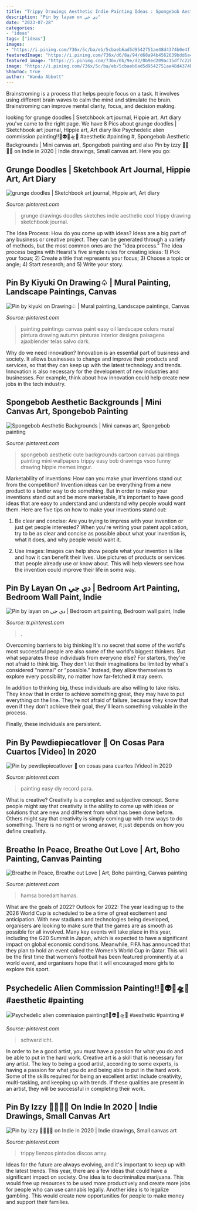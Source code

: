 ```yaml
---
title: "Trippy Drawings Aesthetic Indie Painting Ideas : Spongebob Aesthetic Backgrounds"
description: "Pin by layan on دي جي"
date: "2023-07-28"
categories:
- "ideas"
tags: ["ideas"]
images:
- "https://i.pinimg.com/736x/5c/ba/eb/5cbaeb6ad5d9542751ae48d4374b0e4f.jpg"
featuredImage: "https://i.pinimg.com/736x/d6/8a/94/d68a94b4562639bdd6a468390bf0a7af--breathe-in-canvas-paintings.jpg"
featured_image: "https://i.pinimg.com/736x/0b/9e/d2/0b9ed209ac15df7c22b405611189377c.jpg"
image: "https://i.pinimg.com/736x/5c/ba/eb/5cbaeb6ad5d9542751ae48d4374b0e4f.jpg"
ShowToc: true
author: "Wanda Abbott"
---
```



Brainstroming is a process that helps people focus on a task. It involves using different brain waves to calm the mind and stimulate the brain. Brainstroming can improve mental clarity, focus, and decision making.

	

		
looking for grunge doodles | Sketchbook art journal, Hippie art, Art diary you've came to the right page. We have 8 Pics about grunge doodles | Sketchbook art journal, Hippie art, Art diary like Psychedelic alien commission painting!!🌈👽🎨🛸🖤 #aesthetic #painting #, Spongebob Aesthetic Backgrounds | Mini canvas art, Spongebob painting and also Pin by izzy 🦕🍄📸🧿 on Indie in 2020 | Indie drawings, Small canvas art. Here you go:
		
    
## Grunge Doodles | Sketchbook Art Journal, Hippie Art, Art Diary

<img loading=lazy src="https://i.pinimg.com/736x/b4/e2/41/b4e24139c9eda8b14bf0678588b8f112.jpg" onerror="this.onerror=null;this.src='https://tse1.mm.bing.net/th?id=OIP.vUtYQET_sh66FnfBFpb1UQHaKb&amp;pid=15.1';" alt="grunge doodles | Sketchbook art journal, Hippie art, Art diary">

_Source: pinterest.com_

>grunge drawings doodles sketches indie aesthetic cool trippy drawing sketchbook journal. 

	

The Idea Process: How do you come up with ideas?
Ideas are a big part of any business or creative project. They can be generated through a variety of methods, but the most common ones are the "idea process." The idea process begins with Hearst's five simple rules for creating ideas: 1) Pick your focus; 2) Create a title that represents your focus; 3) Choose a topic or angle; 4) Start research; and 5) Write your story.

    
## Pin By Kiyuki On Drawing♤ | Mural Painting, Landscape Paintings, Canvas

<img loading=lazy src="https://i.pinimg.com/736x/0b/9e/d2/0b9ed209ac15df7c22b405611189377c.jpg" onerror="this.onerror=null;this.src='https://tse2.mm.bing.net/th?id=OIP.eLOLAGD77YBqnoXNfcm-DwHaJ4&amp;pid=15.1';" alt="Pin by kiyuki on Drawing♤ | Mural painting, Landscape paintings, Canvas">

_Source: pinterest.com_

>painting paintings canvas paint easy oil landscape colors mural pintura drawing autumn pinturas interior designs paisagens ajaxblender telas salvo dark. 

	

Why do we need innovation?
Innovation is an essential part of business and society. It allows businesses to change and improve their products and services, so that they can keep up with the latest technology and trends. Innovation is also necessary for the development of new industries and businesses. For example, think about how innovation could help create new jobs in the tech industry.

    
## Spongebob Aesthetic Backgrounds | Mini Canvas Art, Spongebob Painting

<img loading=lazy src="https://i.pinimg.com/originals/86/90/e4/8690e4a0e8055bfa28aae146328a0d30.jpg" onerror="this.onerror=null;this.src='https://tse4.mm.bing.net/th?id=OIP.U606GefPJIqsfg0nw_VLWwHaMW&amp;pid=15.1';" alt="Spongebob Aesthetic Backgrounds | Mini canvas art, Spongebob painting">

_Source: pinterest.com_

>spongebob aesthetic cute backgrounds cartoon canvas paintings painting mini wallpapers trippy easy bob drawings vsco funny drawing hippie memes imgur. 

	

Marketability of inventions: How can you make your inventions stand out from the competition?
Invention ideas can be everything from a new product to a better way to do something. But in order to make your inventions stand out and be more marketable, it's important to have good ideas that are easy to understand and understand why people would want them. Here are five tips on how to make your inventions stand out:
1. Be clear and concise: Are you trying to impress with your invention or just get people interested? When you're writing your patent application, try to be as clear and concise as possible about what your invention is, what it does, and why people would want it.

2. Use images: Images can help show people what your invention is like and how it can benefit their lives. Use pictures of products or services that people already use or know about. This will help viewers see how the invention could improve their life in some way.

    
## Pin By Layan On دي جي | Bedroom Art Painting, Bedroom Wall Paint, Indie

<img loading=lazy src="https://i.pinimg.com/originals/44/41/eb/4441eb16e9086251c17f6ddef3ab9860.jpg" onerror="this.onerror=null;this.src='https://tse1.mm.bing.net/th?id=OIP.XmAfD8KKM-9Nq5olQmhhMgHaNK&amp;pid=15.1';" alt="Pin by layan on دي جي | Bedroom art painting, Bedroom wall paint, Indie">

_Source: tr.pinterest.com_

>. 

	

Overcoming barriers to big thinking
It's no secret that some of the world's most successful people are also some of the world's biggest thinkers. But what separates these individuals from everyone else?
For starters, they're not afraid to think big. They don't let their imaginations be limited by what's considered "normal" or "possible." Instead, they allow themselves to explore every possibility, no matter how far-fetched it may seem.

In addition to thinking big, these individuals are also willing to take risks. They know that in order to achieve something great, they may have to put everything on the line. They're not afraid of failure, because they know that even if they don't achieve their goal, they'll learn something valuable in the process.

 Finally, these individuals are persistent.

    
## Pin By Pewdiepiecatlover 🍦 On Cosas Para Cuartos [Video] In 2020

<img loading=lazy src="https://i.pinimg.com/736x/c3/5f/d5/c35fd5d9d2ada35377577a1c363a95d1.jpg" onerror="this.onerror=null;this.src='https://tse3.mm.bing.net/th?id=OIP.1uU2zI571v4-_xJkc97ssQAAAA&amp;pid=15.1';" alt="Pin by pewdiepiecatlover 🍦 on cosas para cuartos [Video] in 2020">

_Source: pinterest.com_

>painting easy diy record para. 

	

What is creative?
Creativity is a complex and subjective concept. Some people might say that creativity is the ability to come up with ideas or solutions that are new and different from what has been done before. Others might say that creativity is simply coming up with new ways to do something. There is no right or wrong answer, it just depends on how you define creativity.

    
## Breathe In Peace, Breathe Out Love | Art, Boho Painting, Canvas Painting

<img loading=lazy src="https://i.pinimg.com/736x/d6/8a/94/d68a94b4562639bdd6a468390bf0a7af--breathe-in-canvas-paintings.jpg" onerror="this.onerror=null;this.src='https://tse1.mm.bing.net/th?id=OIP.keWbRXD0MylbjkbR0ogO8AHaJ4&amp;pid=15.1';" alt="Breathe in Peace, Breathe out Love | Art, Boho painting, Canvas painting">

_Source: pinterest.com_

>hamsa boredart hamas. 

	

What are the goals of 2022?
Outlook for 2022: The year leading up to the 2026 World Cup is scheduled to be a time of great excitement and anticipation. With new stadiums and technologies being developed, organisers are looking to make sure that the games are as smooth as possible for all involved. Many key events will take place in this year, including the G20 Summit in Japan, which is expected to have a significant impact on global economic conditions. Meanwhile, FIFA has announced that they plan to hold an event called the Women’s World Cup in Qatar. This will be the first time that women’s football has been featured prominently at a world event, and organisers hope that it will encouraged more girls to explore this sport.

    
## Psychedelic Alien Commission Painting!!🌈👽🎨🛸🖤 #aesthetic #painting #

<img loading=lazy src="https://i.pinimg.com/736x/28/ea/51/28ea51de544a8dc49991c24e7423840c.jpg" onerror="this.onerror=null;this.src='https://tse2.mm.bing.net/th?id=OIP.09jdwd8jd9xT46GivDe-AAHaM6&amp;pid=15.1';" alt="Psychedelic alien commission painting!!🌈👽🎨🛸🖤 #aesthetic #painting #">

_Source: pinterest.com_

>schwarzlicht. 

	

In order to be a good artist, you must have a passion for what you do and be able to put in the hard work.
Creative art is a skill that is necessary for any artist. The key to being a good artist, according to some experts, is having a passion for what you do and being able to put in the hard work. Some of the skills required for being an excellent artist include creativity, multi-tasking, and keeping up with trends. If these qualities are present in an artist, they will be successful in completing their work.

    
## Pin By Izzy 🦕🍄📸🧿 On Indie In 2020 | Indie Drawings, Small Canvas Art

<img loading=lazy src="https://i.pinimg.com/736x/5c/ba/eb/5cbaeb6ad5d9542751ae48d4374b0e4f.jpg" onerror="this.onerror=null;this.src='https://tse2.mm.bing.net/th?id=OIP.Ca1DmZKbMH3ofo4CqN-jUAHaNK&amp;pid=15.1';" alt="Pin by izzy 🦕🍄📸🧿 on Indie in 2020 | Indie drawings, Small canvas art">

_Source: pinterest.com_

>trippy lienzos pintados discos artsy. 

	

Ideas for the future are always evolving, and it's important to keep up with the latest trends. This year, there are a few ideas that could have a significant impact on society. One idea is to decriminalize marijuana. This would free up resources to be used more productively and create more jobs for people who can use cannabis legally. Another idea is to legalize gambling. This would create new opportunities for people to make money and support their families.

